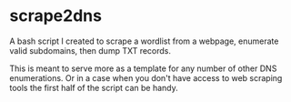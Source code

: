# scrape2dns
A bash script I created to scrape a wordlist from a webpage, enumerate valid subdomains, then dump TXT records.

This is meant to serve more as a template for any number of other DNS enumerations. Or in a case when you don't have access to web scraping tools the first half of the script can be handy.
